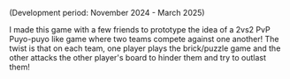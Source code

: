 (Development period: November 2024 - March 2025)

I made this game with a few friends to prototype the idea of a 2vs2 PvP Puyo-puyo like game where two teams compete against one another! 
The twist is that on each team, one player plays the brick/puzzle game and the other attacks the other player's board to hinder them and try to outlast them!

